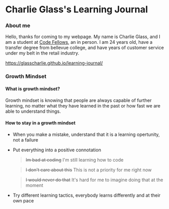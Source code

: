 # Charlie Glass's Learning Journal


### About me
Hello, thanks for coming to my webpage. My name is Charlie Glass, and I am a student at [Code Fellows](https://www.codefellows.org), an in person. I am 24 years old, have a transfer degree from bellevue college, and have years of customer service under my belt in the retail industry. 

https://glasscharlie.github.io/learning-journal/



### Growth Mindset




#### What is growth mindset?
Growth mindset is knowing that people are always capable of further learning, no matter what they have learned in the past or how fast we are able to understand things.

#### How to stay in a growth mindset
- When you make a mistake, understand that it is a learning opertunity, not a failure

- Put everything into a positive connotation
    >~~Im bad at coding~~ I'm still learning how to code
    
    >~~I don't care about this~~ This is not a priority for me right now
    
    >~~I would never do that~~ It's hard for me to imagine doing that at the moment
    
- Try different learning tactics, everybody learns differently and at their own pace


